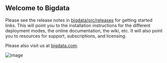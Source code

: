 ## Welcome to Bigdata

Please see the release notes in [bigdata/src/releases](bigdata/src/releases) for getting started links.  This will point you to the installation instructions for the different deployment modes, the online documentation, the wiki, etc. It will also point you to resources for support, subscriptions, and licensing.

Please also visit us at [bigdata.com](http://www.bigdata.com).

![image](http://www.bigdata.com/static/images/logo.png)
